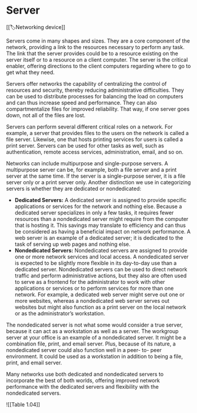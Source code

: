 
# Server

[[🏷️Networking device]]

Servers come in many shapes and sizes. They are a core component of the network, providing a link to the resources necessary to perform any task. The link that the server provides could be to a resource existing on the server itself or to a resource on a client computer. The server is the critical enabler, offering directions to the client computers regarding where to go to get what they need.

Servers offer networks the capability of centralizing the control of resources and security,
thereby reducing administrative difficulties. They can be used to distribute processes for
balancing the load on computers and can thus increase speed and performance. They can
also compartmentalize files for improved reliability. That way, if one server goes down, not
all of the files are lost.

Servers can perform several different critical roles on a network. For example, a server that provides files to the users on the network is called a file server. Likewise, one that hosts printing services for users is called a print server. Servers can be used for other tasks as well, such as authentication, remote access services, administration, email, and so on.

Networks can include multipurpose and single-purpose servers. A multipurpose server can be, for example, both a file server and a print server at the same time. If the server is a single-purpose server, it is a file server only or a print server only. Another distinction we use in categorizing servers is whether they are dedicated or nondedicated: 

- **Dedicated Servers:** A dedicated server is assigned to provide specific applications or services for the network and nothing else. Because a dedicated server specializes in only a few tasks, it requires fewer resources than a nondedicated server might require from the computer that is hosting it. This savings may translate to efficiency and can thus be considered as having a beneficial impact on network performance. A web server is an example of a dedicated server; it is dedicated to the task of serving up web pages and nothing else.
  <br>
- **Nondedicated Servers:** Nondedicated servers are assigned to provide one or more network services and local access. A nondedicated server is expected to be slightly more flexible in its day-to-day use than a dedicated server. Nondedicated servers can be used to direct network traffic and perform administrative actions, but they also are often used to serve as a frontend for the administrator to work with other applications or services or to perform services for more than one network. For example, a dedicated web server might serve out one or more websites, whereas a nondedicated web server serves out websites but might also function as a print server on the local network or as the administrator’s workstation.

The nondedicated server is not what some would consider a true server, because it can act as a workstation as well as a server. The workgroup server at your office is an example of a nondedicated server. It might be a combination file, print, and email server. Plus, because of its nature, a nondedicated server could also function well in a peer- to- peer environment. It could be used as a workstation in addition to being a file, print, and email server.

Many networks use both dedicated and nondedicated servers to incorporate the best of both worlds, offering improved network performance with the dedicated servers and flexibility with the nondedicated servers.

![[Table 1.04]]